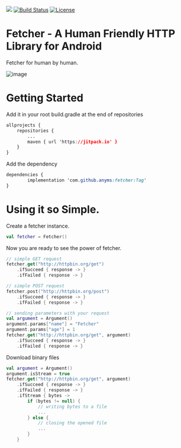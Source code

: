 [![](https://jitpack.io/v/anyms/fetcher.svg)](https://jitpack.io/#anyms/fetcher)
[![Build Status](https://travis-ci.org/anyms/fetcher.svg?branch=master)](https://travis-ci.org/anyms/fetcher)
[![License](https://img.shields.io/github/license/anyms/fetcher.svg)](https://github.com/anyms/fetcher/blob/master/LICENSE)

# Fetcher - A Human Friendly HTTP Library for Android

Fetcher for human by human.

![image](https://i.ibb.co/tpB7DqP/black-german-shepherd-d-4.jpg)

# Getting Started

Add it in your root build.gradle at the end of repositories

```css
allprojects {
    repositories {
        ...
        maven { url 'https://jitpack.io' }
    }
}
```

Add the dependency

```css
dependencies {
        implementation 'com.github.anyms:fetcher:Tag'
}
```

# Using it so Simple.

Create a fetcher instance.

```kotlin
val fetcher = Fetcher()
```

Now you are ready to see the power of fetcher.

```kotlin
// simple GET request
fetcher.get("http://httpbin.org/get")
    .ifSucceed { response -> }
    .ifFailed { response -> }

// simple POST request
fetcher.post("http://httpbin.org/post")
    .ifSucceed { response -> }
    .ifFailed { response -> }

// sending parameters with your request
val argument = Argument()
argument.params["name"] = "Fetcher"
argument.params["age"] = 1
fetcher.get("http://httpbin.org/get", argument)
    .ifSucceed { response -> }
    .ifFailed { response -> }
```

Download binary files

```kotlin
val argument = Argument()
argument.isStream = true
fetcher.get("http://httpbin.org/get", argument)
    .ifSucceed { response -> }
    .ifFailed { response -> }
    .ifStream { bytes ->
        if (bytes != null) {
            // writing bytes to a file
            ...
        } else {
            // closing the opened file
            ...
        }
    }
```

